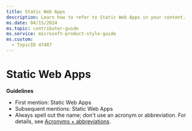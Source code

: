```yaml
---
title: Static Web Apps
description: Learn how to refer to Static Web Apps in your content.
ms.date: 04/15/2024
ms.topic: contributor-guide
ms.service: microsoft-product-style-guide
ms.custom:
  - TopicID 47487
---
```



# Static Web Apps

**Guidelines**

- First mention: Static Web Apps
- Subsequent mentions: Static Web Apps
- Always spell out the name; don't use an acronym or abbreviation. For details, see [Acronyms + abbreviations](~\acronyms-and-abbreviations.md).

